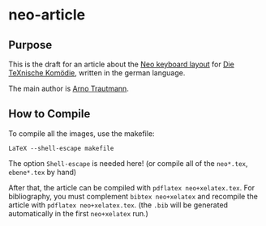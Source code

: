 ﻿
# neo-article

## Purpose

This is the draft for an article about the [Neo keyboard layout](http://neo-layout.org/) for [Die TeXnische Komödie](http://www.dante.de/DTK.html), written in the german language.

The main author is [Arno Trautmann](http://github.com/alt/neo-article).

## How to Compile

To compile all the images, use the makefile:

    LaTeX --shell-escape makefile

The option `Shell-escape` is needed here! (or compile all of the ‌`neo*.tex`, `ebene*.tex` by hand)

After that, the article can be compiled with `pdflatex neo+xelatex.tex`. For bibliography, you must complement ‌‌‌`bibtex neo+xelatex` and recompile the article with `pdflatex neo+xelatex.tex`. (the `.bib` will be generated automatically in the first `neo+xelatex` run.)
